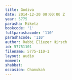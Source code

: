 ```yaml
---
title: Godiva
date: 2014-12-20 00:00:00 Z
year: 5775
parasha: Miketz
bookcode: '1'
fullparashacode: '110'
parashacode: '110'
author: Rabbi Eliezer Hirsch
id: 57751101
filename: 5775-110-1
layout: audio
moment: 
shabbat: 
occasion: Chanukah
---
```



